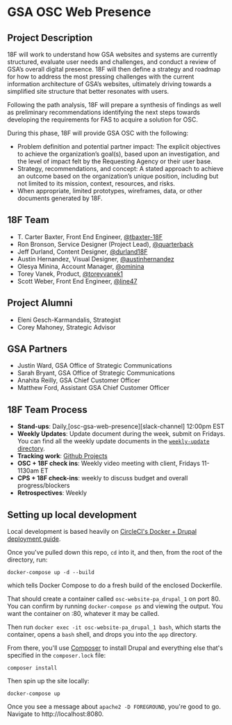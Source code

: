 # GSA OSC Web Presence

## Project Description
18F will work to understand how GSA websites and systems are currently structured, evaluate user needs and challenges, and conduct a review of GSA’s overall digital presence. 18F will then define a strategy and roadmap for how to address the most pressing challenges with the current information architecture of GSA’s websites, ultimately driving towards a simplified site structure that better resonates with users. 

Following the path analysis, 18F will prepare a synthesis of findings as well as preliminary recommendations identifying the next steps towards developing the requirements for FAS to acquire a solution for OSC.  

During this phase, 18F will provide GSA OSC with the following:

- Problem definition and potential partner impact: The explicit objectives to achieve the organization’s goal(s), based upon an investigation, and the level of impact felt by the Requesting Agency or their user base.
- Strategy, recommendations, and concept: A stated approach to achieve an outcome based on the organization’s unique position, including but not limited to its mission, context, resources, and risks.
- When appropriate, limited prototypes, wireframes, data, or other documents generated by 18F.

## 18F Team

- T. Carter Baxter, Front End Engineer, [@tbaxter-18F](https://github.com/tbaxter-18f)
- Ron Bronson, Service Designer (Project Lead), [@quarterback](https://github.com/quarterback)
- Jeff Durland, Content Designer, [@durland18F](http://github.com/durland18F)
- Austin Hernandez, Visual Designer, [@austinhernandez](http://github.com/austinhernandez)
- Olesya Minina, Account Manager, [@ominina](https://github.com/ominina)
- Torey Vanek, Product, [@toreyvanek1](https://github.com/toreyvanek1)
- Scott Weber, Front End Engineer, [@line47](https://github.com/line47)

## Project Alumni 
- Eleni Gesch-Karmandalis, Strategist
- Corey Mahoney, Strategic Advisor

## GSA Partners
- Justin Ward, GSA Office of Strategic Communications
- Sarah Bryant, GSA Office of Strategic Communications
- Anahita Reilly, GSA Chief Customer Officer
- Matthew Ford, Assistant GSA Chief Customer Officer

## 18F Team Process

- **Stand-ups**: Daily,[osc-gsa-web-presence][slack-channel] 12:00pm EST
- **Weekly Updates**: Update document during the week, submit on Fridays. You can
  find all the weekly update documents in the [`weekly-update`
  directory](./weekly-update).
- **Tracking work**: [Github Projects](https://github.com/18F/osc-website-pa/projects) 
- **OSC + 18F check ins**: Weekly video meeting with client, Fridays 11-1130am ET
- **CPS + 18F check-ins**: weekly to discuss budget and overall progress/blockers
- **Retrospectives**: Weekly


## Setting up local development

Local development is based heavily on [CircleCI's Docker + Drupal deployment guide](https://circleci.com/blog/continuous-drupal-p1-maintaining-with-docker-git-composer/).

Once you've pulled down this repo, `cd` into it, and then, 
from the root of the directory, run:

```docker-compose up -d --build```

which tells Docker Compose to do a fresh build of the enclosed Dockerfile.

That should create a container called `osc-website-pa_drupal_1` on port 80.
You can confirm by running `docker-compose ps` and viewing the output. 
You want the container on :80, whatever it may be called.

Then run
```docker exec -it osc-website-pa_drupal_1 bash```,
which starts the container, opens a `bash` shell, and drops you into the `app` directory.

From there, you'll use [Composer](https://getcomposer.org) to install Drupal and
everything else that's specified in the `composer.lock` file:

```
composer install
```

Then spin up the site locally:

```
docker-compose up
```

Once you see a message about `apache2 -D FOREGROUND`, you're good to go. 
Navigate to http://localhost:8080.
